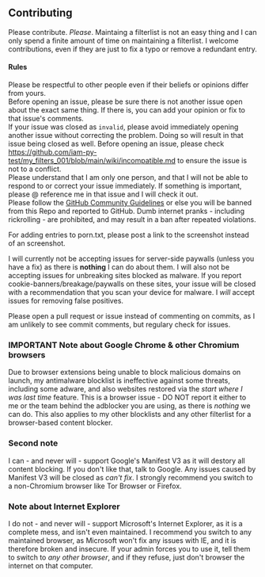 ## Contributing
Please contribute. _Please_. Maintaing a filterlist is not an easy thing and I can only spend a finite amount of time on maintaining a filterlist. I welcome contributions, even if they are just to fix a typo or remove a redundant entry.

#### Rules
Please be respectful to other people even if their beliefs or opinions differ from yours. <br/>
Before opening an issue, please be sure there is not another issue open about the exact same thing. If there is, you can add your opinion or fix to that issue's comments. <br/>
If your issue was closed as `invalid`, please avoid immediately opening another issue without correcting the problem. Doing so will result in that issue being closed as well. Before opening an issue, please check https://github.com/iam-py-test/my_filters_001/blob/main/wiki/incompatible.md to ensure the issue is not to a conflict. <br/>
Please understand that I am only one person, and that I will not be able to respond to or correct your issue immediately. If something is important, please @ reference me in that issue and I will check it out.<br/>
Please follow the [GitHub Community Guidelines](https://docs.github.com/en/github/site-policy/github-community-guidelines#what-is-not-allowed) or else you will be banned from this Repo and reported to GitHub. Dumb internet pranks - including rickrolling - are prohibited, and may result in a ban after repeated violations. <br/>

For adding entries to porn.txt, please post a link to the screenshot instead of an screenshot. 

I will currently not be accepting issues for server-side paywalls (unless you have a fix) as there is **nothing** I can do about them. I will also not be accepting issues for unbreaking sites blocked as malware. If you report cookie-banners/breakage/paywalls on these sites, your issue will be closed with a recommendation that you scan your device for malware. I _will_ accept issues for removing false positives.<br>

Please open a pull request or issue instead of commenting on commits, as I am unlikely to see commit comments, but regulary check for issues.

### IMPORTANT Note about Google Chrome & other Chromium browsers
Due to browser extensions being unable to block malicious domains on launch, my antimalware blocklist is ineffective against some threats, including some adware, and also websites restored via the _start where I was last time_ feature. This is a browser issue - DO NOT report it either to me or the team behind the adblocker you are using, as there is _nothing_ we can do. This also applies to my other blocklists and any other filterlist for a browser-based content blocker. <br>

### Second note
I can - and never will - support Google's Manifest V3 as it will destory all content blocking. If you don't like that, talk to Google. Any issues caused by Manifest V3 will be closed as _can't fix_. I strongly recommend you switch to a non-Chromium browser like Tor Browser or Firefox. 

### Note about Internet Explorer
I do not - and never will - support Microsoft's Internet Explorer, as it is a complete mess, and isn't even maintained. I recommend you switch to any maintained browser, as Microsoft won't fix any issues with IE, and it is therefore broken and insecure. If your admin forces you to use it, tell them to switch to _any other browser_, and if they refuse, just don't browser the internet on that computer. 
